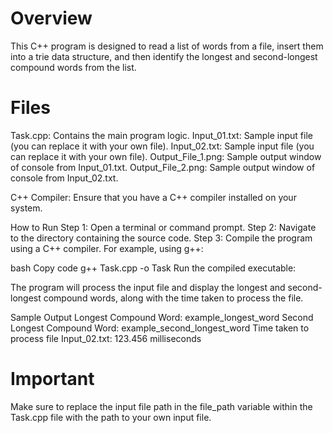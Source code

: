 # Overview
This C++ program is designed to read a list of words from a file, insert them into a trie data structure, and then identify the longest and second-longest compound words from the list.

# Files
Task.cpp: Contains the main program logic.
Input_01.txt: Sample input file (you can replace it with your own file).
Input_02.txt: Sample input file (you can replace it with your own file).
Output_File_1.png: Sample output window of console from Input_01.txt.
Output_File_2.png: Sample output window of console from Input_02.txt.

C++ Compiler: Ensure that you have a C++ compiler installed on your system.

How to Run
Step 1: Open a terminal or command prompt.
Step 2: Navigate to the directory containing the source code.
Step 3: Compile the program using a C++ compiler. For example, using g++:

bash
Copy code
g++ Task.cpp -o Task
Run the compiled executable:

The program will process the input file and display the longest and second-longest compound words, along with the time taken to process the file.

Sample Output
Longest Compound Word: example_longest_word
Second Longest Compound Word: example_second_longest_word
Time taken to process file Input_02.txt: 123.456 milliseconds

# Important
Make sure to replace the input file path in the file_path variable within the Task.cpp file with the path to your own input file.
